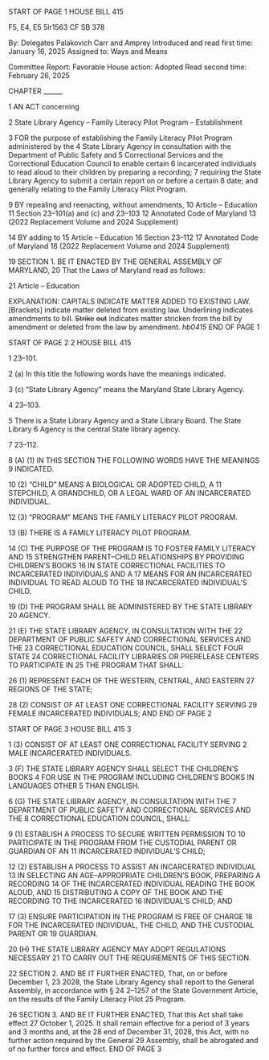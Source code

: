 START OF PAGE 1
HOUSE BILL 415

F5, E4, E5 5lr1563
CF SB 378

By: Delegates Palakovich Carr and Amprey
Introduced and read first time: January 16, 2025
Assigned to: Ways and Means

Committee Report: Favorable
House action: Adopted
Read second time: February 26, 2025

CHAPTER ______

1 AN ACT concerning

2 State Library Agency – Family Literacy Pilot Program – Establishment

3 FOR the purpose of establishing the Family Literacy Pilot Program administered by the
4 State Library Agency in consultation with the Department of Public Safety and
5 Correctional Services and the Correctional Education Council to enable certain
6 incarcerated individuals to read aloud to their children by preparing a recording;
7 requiring the State Library Agency to submit a certain report on or before a certain
8 date; and generally relating to the Family Literacy Pilot Program.

9 BY repealing and reenacting, without amendments,
10 Article – Education
11 Section 23–101(a) and (c) and 23–103
12 Annotated Code of Maryland
13 (2022 Replacement Volume and 2024 Supplement)

14 BY adding to
15 Article – Education
16 Section 23–112
17 Annotated Code of Maryland
18 (2022 Replacement Volume and 2024 Supplement)

19 SECTION 1. BE IT ENACTED BY THE GENERAL ASSEMBLY OF MARYLAND,
20 That the Laws of Maryland read as follows:

21 Article – Education

EXPLANATION: CAPITALS INDICATE MATTER ADDED TO EXISTING LAW.
[Brackets] indicate matter deleted from existing law.
Underlining indicates amendments to bill.
~~Strike~~ ~~out~~ indicates matter stricken from the bill by amendment or deleted from the law by
amendment. *hb0415*
END OF PAGE 1

START OF PAGE 2
2 HOUSE BILL 415

1 23–101.

2 (a) In this title the following words have the meanings indicated.

3 (c) “State Library Agency” means the Maryland State Library Agency.

4 23–103.

5 There is a State Library Agency and a State Library Board. The State Library
6 Agency is the central State library agency.

7 23–112.

8 (A) (1) IN THIS SECTION THE FOLLOWING WORDS HAVE THE MEANINGS
9 INDICATED.

10 (2) “CHILD” MEANS A BIOLOGICAL OR ADOPTED CHILD, A
11 STEPCHILD, A GRANDCHILD, OR A LEGAL WARD OF AN INCARCERATED INDIVIDUAL.

12 (3) “PROGRAM” MEANS THE FAMILY LITERACY PILOT PROGRAM.

13 (B) THERE IS A FAMILY LITERACY PILOT PROGRAM.

14 (C) THE PURPOSE OF THE PROGRAM IS TO FOSTER FAMILY LITERACY AND
15 STRENGTHEN PARENT–CHILD RELATIONSHIPS BY PROVIDING CHILDREN’S BOOKS
16 IN STATE CORRECTIONAL FACILITIES TO INCARCERATED INDIVIDUALS AND A
17 MEANS FOR AN INCARCERATED INDIVIDUAL TO READ ALOUD TO THE
18 INCARCERATED INDIVIDUAL’S CHILD.

19 (D) THE PROGRAM SHALL BE ADMINISTERED BY THE STATE LIBRARY
20 AGENCY.

21 (E) THE STATE LIBRARY AGENCY, IN CONSULTATION WITH THE
22 DEPARTMENT OF PUBLIC SAFETY AND CORRECTIONAL SERVICES AND THE
23 CORRECTIONAL EDUCATION COUNCIL, SHALL SELECT FOUR STATE
24 CORRECTIONAL FACILITY LIBRARIES OR PRERELEASE CENTERS TO PARTICIPATE IN
25 THE PROGRAM THAT SHALL:

26 (1) REPRESENT EACH OF THE WESTERN, CENTRAL, AND EASTERN
27 REGIONS OF THE STATE;

28 (2) CONSIST OF AT LEAST ONE CORRECTIONAL FACILITY SERVING
29 FEMALE INCARCERATED INDIVIDUALS; AND
END OF PAGE 2

START OF PAGE 3
HOUSE BILL 415 3

1 (3) CONSIST OF AT LEAST ONE CORRECTIONAL FACILITY SERVING
2 MALE INCARCERATED INDIVIDUALS.

3 (F) THE STATE LIBRARY AGENCY SHALL SELECT THE CHILDREN’S BOOKS
4 FOR USE IN THE PROGRAM INCLUDING CHILDREN’S BOOKS IN LANGUAGES OTHER
5 THAN ENGLISH.

6 (G) THE STATE LIBRARY AGENCY, IN CONSULTATION WITH THE
7 DEPARTMENT OF PUBLIC SAFETY AND CORRECTIONAL SERVICES AND THE
8 CORRECTIONAL EDUCATION COUNCIL, SHALL:

9 (1) ESTABLISH A PROCESS TO SECURE WRITTEN PERMISSION TO
10 PARTICIPATE IN THE PROGRAM FROM THE CUSTODIAL PARENT OR GUARDIAN OF AN
11 INCARCERATED INDIVIDUAL’S CHILD;

12 (2) ESTABLISH A PROCESS TO ASSIST AN INCARCERATED INDIVIDUAL
13 IN SELECTING AN AGE–APPROPRIATE CHILDREN’S BOOK, PREPARING A RECORDING
14 OF THE INCARCERATED INDIVIDUAL READING THE BOOK ALOUD, AND
15 DISTRIBUTING A COPY OF THE BOOK AND THE RECORDING TO THE INCARCERATED
16 INDIVIDUAL’S CHILD; AND

17 (3) ENSURE PARTICIPATION IN THE PROGRAM IS FREE OF CHARGE
18 FOR THE INCARCERATED INDIVIDUAL, THE CHILD, AND THE CUSTODIAL PARENT OR
19 GUARDIAN.

20 (H) THE STATE LIBRARY AGENCY MAY ADOPT REGULATIONS NECESSARY
21 TO CARRY OUT THE REQUIREMENTS OF THIS SECTION.

22 SECTION 2. AND BE IT FURTHER ENACTED, That, on or before December 1,
23 2028, the State Library Agency shall report to the General Assembly, in accordance with §
24 2–1257 of the State Government Article, on the results of the Family Literacy Pilot
25 Program.

26 SECTION 3. AND BE IT FURTHER ENACTED, That this Act shall take effect
27 October 1, 2025. It shall remain effective for a period of 3 years and 3 months and, at the
28 end of December 31, 2028, this Act, with no further action required by the General
29 Assembly, shall be abrogated and of no further force and effect.
END OF PAGE 3